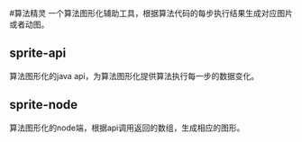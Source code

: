 #算法精灵
一个算法图形化辅助工具，根据算法代码的每步执行结果生成对应图片或者动图。
## sprite-api
算法图形化的java api，为算法图形化提供算法执行每一步的数据变化。
## sprite-node
算法图形化的node端，根据api调用返回的数组，生成相应的图形。
